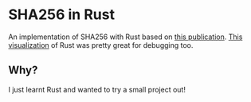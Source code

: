 # SHA256 in Rust

An implementation of SHA256 with Rust based on [this publication](https://nvlpubs.nist.gov/nistpubs/FIPS/NIST.FIPS.180-4.pdf). [This visualization](https://sha256algorithm.com/) of Rust was pretty great for debugging too.

## Why?

I just learnt Rust and wanted to try a small project out!
